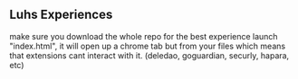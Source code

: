 ## Luhs Experiences


make sure you download the whole repo for the best experience
launch "index.html", it will open up a chrome tab but from your files which means that extensions cant interact with it. (deledao, goguardian, securly, hapara, etc)
